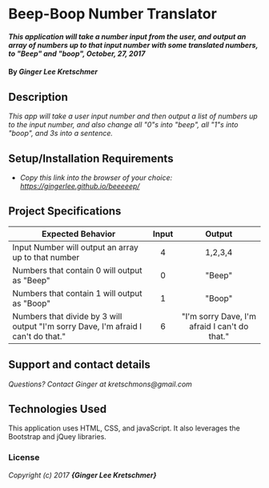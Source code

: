 # Beep-Boop Number Translator

#### _This application will take a number input from the user, and output an array of numbers up to that input number with some translated numbers, to "Beep" and "boop", October, 27, 2017_

#### By _**Ginger Lee Kretschmer**_

## Description

_This app will take a user input number and then output a list of numbers up to the input number, and also change all "0"s into "beep", all "1"s into "boop", and 3s into a sentence._

## Setup/Installation Requirements

* _Copy this link into the browser of your choice: https://gingerlee.github.io/beeeeep/_


## Project Specifications

| Expected Behavior                                  |Input |Output    |
| ---------------------------------------------------|:----:|:--------:|
| Input Number will output an array up to that number| 4    | 1,2,3,4  |
| Numbers that contain 0 will output as "Beep"       | 0    | "Beep"   |
| Numbers that contain 1 will output as "Boop"       | 1    | "Boop"   |
| Numbers that divide by 3 will output "I'm sorry Dave, I'm afraid I can't do that."       | 6    | "I'm sorry Dave, I'm afraid I can't do that."   |


## Support and contact details

_Questions? Contact Ginger at kretschmons@gmail.com_

## Technologies Used

This application uses HTML, CSS, and javaScript. It also leverages the Bootstrap and jQuey libraries.

### License

*Copyright (c) 2017 **_{Ginger Lee Kretschmer}_***
